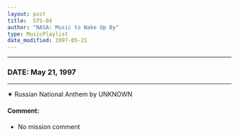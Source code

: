 ```yaml
---
layout: post
title:  STS-84
author: "NASA: Music to Wake Up By"
type: MusicPlaylist
date_modified: 1997-05-21
---
```


----
### DATE: May 21, 1997
----
✷ Russian National Anthem by UNKNOWN

#### Comment:
* No mission comment

